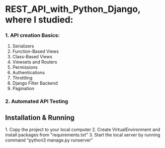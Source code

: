 # REST_API_with_Python_Django, where I studied:
<h3>1. API creation Basics:</h3>
<ol>
   <li>Serializers</li> 
    <li>Function-Based Views</li> 
    <li>Class-Based Views</li> 
    <li>Viewsets and Routers</li> 
    <li>Permissions</li> 
    <li>Authentications</li> 
    <li>Throttling</li> 
    <li>Django Filter Backend</li> 
    <li>Pagination</li> 
</ol>
<h3>2. Automated API Testing</h3>

<h2>Installation & Running</h2>
1. Copy the project to your local computer
2. Create VirtualEnvironment and install packages from "requirements.txt"
3. Start the local server by running command "python3 manage.py runserver"

